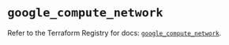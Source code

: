 # `google_compute_network`

Refer to the Terraform Registry for docs: [`google_compute_network`](https://registry.terraform.io/providers/hashicorp/google/6.49.1/docs/resources/compute_network).
